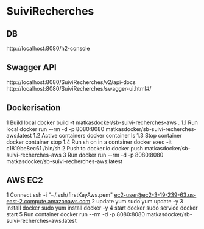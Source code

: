# SuiviRecherches

## DB
http://localhost:8080/h2-console


## Swagger API
http://localhost:8080/SuiviRecherches/v2/api-docs
http://localhost:8080/SuiviRecherches/swagger-ui.html#/

## Dockerisation

1 Build local
docker build -t matkasdocker/sb-suivi-recherches-aws .
1.1 Run local
docker run --rm -d -p 8080:8080 matkasdocker/sb-suivi-recherches-aws:latest
1.2 Active containers
docker container ls
1.3 Stop container
docker container stop <container id>
1.4 Run sh on in a container
docker exec -it c1819be8ec61 /bin/sh
2 Push to docker.io
docker push matkasdocker/sb-suivi-recherches-aws
3 Run
docker run --rm -d -p 8080:8080 matkasdocker/sb-suivi-recherches-aws:latest

## AWS EC2
1 Connect
ssh -i "~/.ssh/firstKeyAws.pem" ec2-user@ec2-3-19-239-63.us-east-2.compute.amazonaws.com
2 update yum
sudo yum update -y
3 install docker
sudo yum install docker -y
4 start docker
sudo service docker start
5 Run container
docker run --rm -d -p 8080:8080 matkasdocker/sb-suivi-recherches-aws:latest
